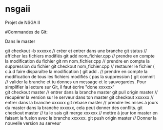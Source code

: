 ﻿# nsgaii
Projet de NSGA II

#Commandes de Git:

Dans le master

git checkout -b xxxxxx  // créer et entrer dans une branche
git status // afficher les fichiers modifiés
git add nom_fichier.cpp // prendre en compte la modification du fichier
git rm nom_fichier.cpp // prendre en compte la suppression du fichier
git checkout nom_fichier.cpp // restaurer le fichier ( c.à.d faire disparaître la modification )
git add . // prendre en compte la modification de tous les fichiers modifiés ( pas la suppression )
git commit // valider la branche et tu donnes un message et le sauvegardes. Pour simplifier la lecture sur Git, il faut écrire "done xxxxxx"  
git checkout master // entrer dans la branche master
git pull origin master // récupérer la version sur le serveur dans ton master
git checkout xxxxxx // entrer dans la branche xxxxxx
git rebase master // prendre les mises à jours du master dans la branche xxxxxx, cela peut donner des conflits.
git checkout master // tu le sais 
git merge xxxxxx // mettre à jour ton master en faisant la fusion avec la branche xxxxxx.
git push origin master // Donner la nouvelle version au serveur
